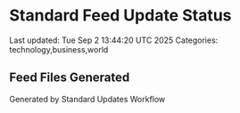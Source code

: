 # Standard Feed Update Status
Last updated: Tue Sep  2 13:44:20 UTC 2025
Categories: technology,business,world

## Feed Files Generated

Generated by Standard Updates Workflow
